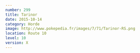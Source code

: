 ```yaml
---
number: 299
title: Tarinor
date: 2015-10-14
category: Horde
image: http://www.pokepedia.fr/images/7/71/Tarinor-RS.png
location: Route 10
level: 10
version: X
---
```

